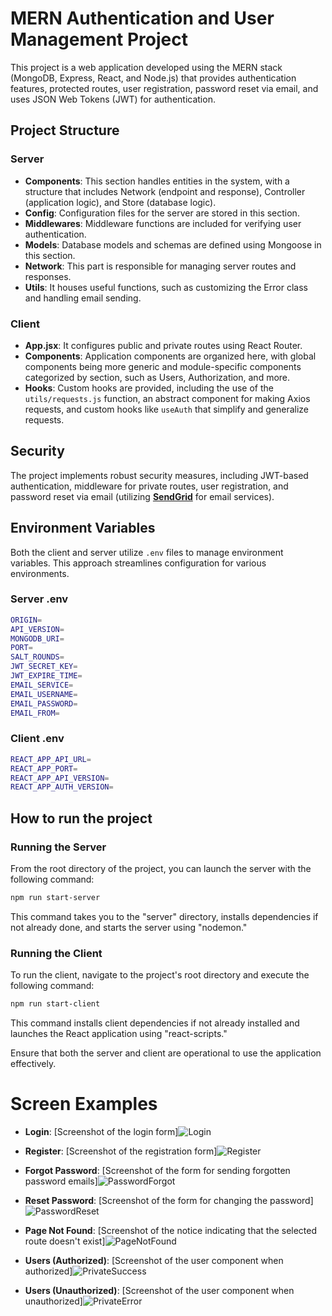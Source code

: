 # MERN Authentication and User Management Project

This project is a web application developed using the MERN stack (MongoDB, Express, React, and Node.js) that provides authentication features, protected routes, user registration, password reset via email, and uses JSON Web Tokens (JWT) for authentication.

## Project Structure

### Server

- **Components**: This section handles entities in the system, with a structure that includes Network (endpoint and response), Controller (application logic), and Store (database logic).
- **Config**: Configuration files for the server are stored in this section.
- **Middlewares**: Middleware functions are included for verifying user authentication.
- **Models**: Database models and schemas are defined using Mongoose in this section.
- **Network**: This part is responsible for managing server routes and responses.
- **Utils**: It houses useful functions, such as customizing the Error class and handling email sending.

### Client

- **App.jsx**: It configures public and private routes using React Router.
- **Components**: Application components are organized here, with global components being more generic and module-specific components categorized by section, such as Users, Authorization, and more.
- **Hooks**: Custom hooks are provided, including the use of the `utils/requests.js` function, an abstract component for making Axios requests, and custom hooks like `useAuth` that simplify and generalize requests.

## Security

The project implements robust security measures, including JWT-based authentication, middleware for private routes, user registration, and password reset via email (utilizing **[SendGrid](https://app.sendgrid.com/)** for email services).

## Environment Variables

Both the client and server utilize `.env` files to manage environment variables. This approach streamlines configuration for various environments.

### Server .env

```bash
ORIGIN=
API_VERSION=
MONGODB_URI=
PORT=
SALT_ROUNDS=
JWT_SECRET_KEY=
JWT_EXPIRE_TIME=
EMAIL_SERVICE=
EMAIL_USERNAME=
EMAIL_PASSWORD=
EMAIL_FROM=
```

### Client .env

```bash
REACT_APP_API_URL=
REACT_APP_PORT=
REACT_APP_API_VERSION=
REACT_APP_AUTH_VERSION=
```

## How to run the project

### Running the Server

From the root directory of the project, you can launch the server with the following command:

```bash
npm run start-server
```

This command takes you to the "server" directory, installs dependencies if not already done, and starts the server using "nodemon."

### Running the Client

To run the client, navigate to the project's root directory and execute the following command:

```bash
npm run start-client
```

This command installs client dependencies if not already installed and launches the React application using "react-scripts."

Ensure that both the server and client are operational to use the application effectively.

# Screen Examples

- **Login**: [Screenshot of the login form]![Login](https://github.com/OwenLobato/mern_auth/assets/74989360/e6c2adaf-487e-40d8-9a30-a2c3d124051c)

- **Register**: [Screenshot of the registration form]![Register](https://github.com/OwenLobato/mern_auth/assets/74989360/f875f0bc-6f7a-4b29-837e-be701f7bb69b)

- **Forgot Password**: [Screenshot of the form for sending forgotten password emails]![PasswordForgot](https://github.com/OwenLobato/mern_auth/assets/74989360/b2b7ac24-bc1c-435a-a60b-88cea99f2814)

- **Reset Password**: [Screenshot of the form for changing the password]![PasswordReset](https://github.com/OwenLobato/mern_auth/assets/74989360/a44015d5-6ddd-4b95-8efe-1f2ba71c14a1)

- **Page Not Found**: [Screenshot of the notice indicating that the selected route doesn't exist]![PageNotFound](https://github.com/OwenLobato/mern_auth/assets/74989360/f7ba513b-39ba-4a93-8661-e1328c84bcfc)

- **Users (Authorized)**: [Screenshot of the user component when authorized]![PrivateSuccess](https://github.com/OwenLobato/mern_auth/assets/74989360/3706e0d3-fb0d-4b1c-b3c3-74162b13a4fe)

- **Users (Unauthorized)**: [Screenshot of the user component when unauthorized]![PrivateError](https://github.com/OwenLobato/mern_auth/assets/74989360/e63991c4-4c5a-4eef-b090-254a1f63f78a)

